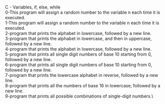 C - Variables, if, else, while\
0-This program will assign a random number
to the variable n each time it is executed.\
1-This program will assign a random number
to the variable n each time it is executed.\
2-program that prints the alphabet in lowercase,
followed by a new line.\
3-program that prints the alphabet in lowercase,
and then in uppercase, followed by a new line.\
4-program that prints the alphabet in lowercase,
followed by a new line.\
5-program that prints all single digit numbers of
base 10 starting from 0, followed by a new line.\
6-program that prints all single digit numbers of
base 10 starting from 0, followed by a new line.\
7-program that prints the lowercase alphabet in
reverse, followed by a new line.\
8-program that prints all the numbers of base 16
in lowercase, followed by a new line.\
9-program that prints all possible combinations
of single-digit numbers.\
